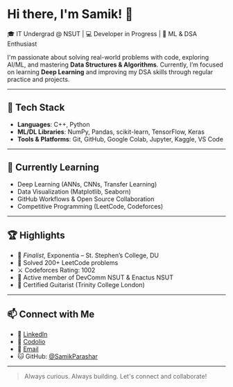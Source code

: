 # Hi there, I'm Samik! 👋

🎓 IT Undergrad @ NSUT | 💻 Developer in Progress | 🤖 ML & DSA Enthusiast

I'm passionate about solving real-world problems with code, exploring AI/ML, and mastering **Data Structures & Algorithms**. Currently, I’m focused on learning **Deep Learning** and improving my DSA skills through regular practice and projects.

---

## 🔧 Tech Stack
- **Languages**: C++, Python  
- **ML/DL Libraries**: NumPy, Pandas, scikit-learn, TensorFlow, Keras  
- **Tools & Platforms**: Git, GitHub, Google Colab, Jupyter, Kaggle, VS Code  

---

## 🌱 Currently Learning
- Deep Learning (ANNs, CNNs, Transfer Learning)
- Data Visualization (Matplotlib, Seaborn)
- GitHub Workflows & Open Source Collaboration
- Competitive Programming (LeetCode, Codeforces)

---

## 🏆 Highlights
- 🥈 *Finalist*, Exponentia – St. Stephen’s College, DU  
- 🔢 Solved 200+ LeetCode problems  
- ⚔️ Codeforces Rating: 1002  
- 🧠 Active member of DevComm NSUT & Enactus NSUT  
- 🎸 Certified Guitarist (Trinity College London)

---

## 📫 Connect with Me
- 💼 [LinkedIn](https://www.linkedin.com/in/samik-parashar-a1a06431a/)
- 🧠 [Codolio](https://codolio.com/profile/SamikParashar)
- 📧 [Email](mailto:samik.parashar.ug24@nsut.ac.in)
- 🐱 GitHub: [@SamikParashar](https://github.com/SamikParashar)

---

> Always curious. Always building. Let's connect and collaborate!
